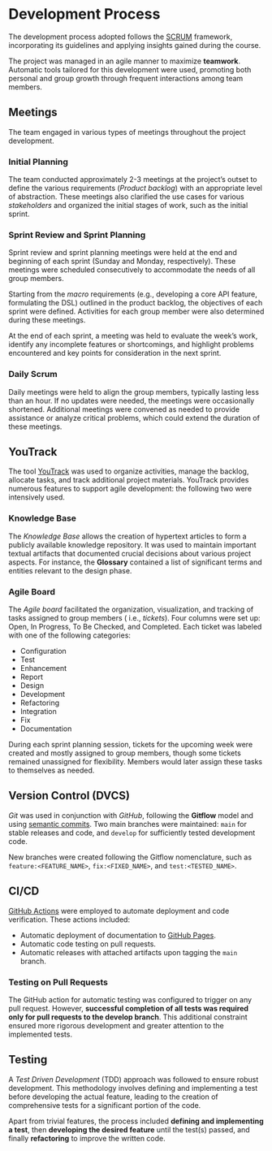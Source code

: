 # Development Process

The development process adopted follows the [SCRUM](https://www.scrum.org/) framework, incorporating its guidelines and
applying insights gained during the course.

The project was managed in an agile manner to maximize **teamwork**. Automatic tools tailored for this development were
used, promoting both personal and group growth through frequent interactions among team members.

## Meetings

The team engaged in various types of meetings throughout the project development.

### Initial Planning

The team conducted approximately 2-3 meetings at the project’s outset to define the various requirements
(_Product backlog_) with an appropriate level of abstraction. These meetings also clarified the use cases for various
_stakeholders_ and organized the initial stages of work, such as the initial sprint.

### Sprint Review and Sprint Planning

Sprint review and sprint planning meetings were held at the end and beginning of each sprint (Sunday and Monday,
respectively). These meetings were scheduled consecutively to accommodate the needs of all group members.

Starting from the _macro_ requirements (e.g., developing a core API feature, formulating the DSL) outlined in the
product backlog, the objectives of each sprint were defined. Activities for each group member were also determined
during these meetings.

At the end of each sprint, a meeting was held to evaluate the week’s work, identify any incomplete features or
shortcomings, and highlight problems encountered and key points for consideration in the next sprint.

### Daily Scrum

Daily meetings were held to align the group members, typically lasting less than an hour. If no updates were needed, the
meetings were occasionally shortened. Additional meetings were convened as needed to provide assistance or analyze
critical problems, which could extend the duration of these meetings.

## YouTrack

The tool [YouTrack](https://www.jetbrains.com/youtrack/) was used to organize activities, manage the backlog, allocate
tasks, and track additional project materials. YouTrack provides numerous features to support agile development: the
following two were intensively used.

### Knowledge Base

The _Knowledge Base_ allows the creation of hypertext articles to form a publicly available knowledge repository. It was
used to maintain important textual artifacts that documented crucial decisions about various project aspects. For
instance, the **Glossary** contained a list of significant terms and entities relevant to the design phase.

### Agile Board

The _Agile board_ facilitated the organization, visualization, and tracking of tasks assigned to group members (
i.e., _tickets_). Four columns were set up: Open, In Progress, To Be Checked, and Completed. Each ticket was labeled
with one of the following categories:

* Configuration
* Test
* Enhancement
* Report
* Design
* Development
* Refactoring
* Integration
* Fix
* Documentation

During each sprint planning session, tickets for the upcoming week were created and mostly assigned to group members,
though some tickets remained unassigned for flexibility. Members would later assign these tasks to themselves as needed.

## Version Control (DVCS)

_Git_ was used in conjunction with _GitHub_, following the **Gitflow** model and
using [semantic commits](https://www.conventionalcommits.org/en/v1.0.0/). Two main branches were maintained: `main` for
stable releases and code, and `develop` for sufficiently tested development code.

New branches were created following the Gitflow nomenclature, such as `feature:<FEATURE_NAME>`, `fix:<FIXED_NAME>`,
and `test:<TESTED_NAME>`.

## CI/CD

[GitHub Actions](https://github.com/features/actions) were employed to automate deployment and code verification. These
actions included:

* Automatic deployment of documentation to [GitHub Pages](https://pages.github.com/).
* Automatic code testing on pull requests.
* Automatic releases with attached artifacts upon tagging the `main` branch.

### Testing on Pull Requests

The GitHub action for automatic testing was configured to trigger on any pull request. However, **successful completion
of all tests was required only for pull requests to the develop branch**. This additional constraint ensured more
rigorous development and greater attention to the implemented tests.

## Testing

A _Test Driven Development_ (TDD) approach was followed to ensure robust development. This methodology involves defining
and implementing a test before developing the actual feature, leading to the creation of comprehensive tests for a
significant portion of the code.

Apart from trivial features, the process included **defining and implementing a test**, then **developing the desired
feature**
until the test(s) passed, and finally **refactoring** to improve the written code.